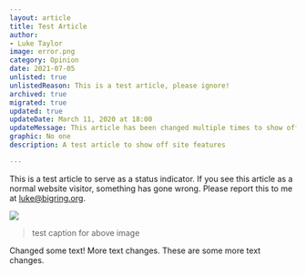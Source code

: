 ```yaml
---
layout: article
title: Test Article
author:
- Luke Taylor
image: error.png
category: Opinion
date: 2021-07-05
unlisted: true
unlistedReason: This is a test article, please ignore!
archived: true
migrated: true
updated: true
updateDate: March 11, 2020 at 18:00
updateMessage: This article has been changed multiple times to show off certain features
graphic: No one
description: A test article to show off site features

---
```

This is a test article to serve as a status indicator. If you see this article as a normal website visitor, something has gone wrong. Please report this to me at [luke@bigring.org](mailto:luke@bigring.org).

![](/assets/images/yeah.png)

> test caption for above image

Changed some text! More text changes. These are some more text changes.